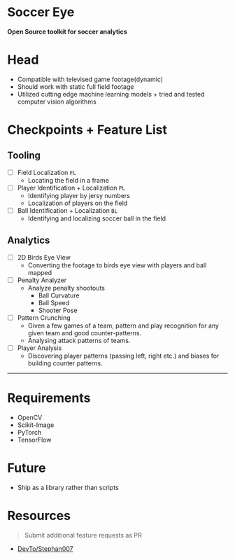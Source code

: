 # Soccer Eye 

__Open Source toolkit for soccer analytics__


# Head
- Compatible with televised game footage(dynamic)
- Should work with static full field footage 
- Utilized cutting edge machine learning models + tried and tested computer vision algorithms 


# Checkpoints + Feature List 
## Tooling 
- [ ] Field Localization `FL`
    - Locating the field in a frame 
- [ ] Player Identification + Localization `PL`
    - Identifying player by jersy numbers 
    - Localization of players on the field 
- [ ] Ball Identification + Localization `BL`
    - Identifying and localizing soccer ball in the field 

## Analytics 
- [ ] 2D Birds Eye View 
    - Converting the footage to birds eye view with players and ball mapped 
- [ ] Penalty Analyzer 
    - Analyze penalty shootouts 
        - Ball Curvature 
        - Ball Speed 
        - Shooter Pose 
- [ ] Pattern Crunching 
    - Given a few games of a team, pattern and play recognition for any given team and good counter-patterns. 
    - Analysing attack patterns of teams. 
- [ ] Player Analysis 
    - Discovering player patterns (passing left, right etc.) and biases for building counter patterns. 



--------------------

# Requirements 
- OpenCV 
- Scikit-Image 
- PyTorch 
- TensorFlow


# Future 
- Ship as a library rather than scripts 

# Resources 
> Submit additional feature requests as PR 
- [DevTo/Stephan007](https://dev.to/stephan007/open-source-sports-video-analysis-using-maching-learning-2ag4)